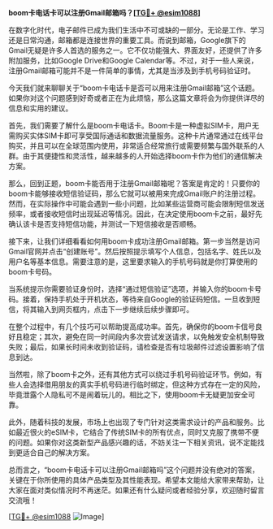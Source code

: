 **boom卡电话卡可以注册Gmail邮箱吗？[[TG💪+ @esim1088](https://t.me/s/esim1088)]**

在数字化时代，电子邮件已成为我们生活中不可或缺的一部分。无论是工作、学习还是日常沟通，邮箱都是连接世界的重要工具。而说到邮箱，Google旗下的Gmail无疑是许多人首选的服务之一。它不仅功能强大、界面友好，还提供了许多附加服务，比如Google Drive和Google Calendar等。不过，对于一些人来说，注册Gmail邮箱可能并不是一件简单的事情，尤其是当涉及到手机号码验证时。

今天我们就来聊聊关于“boom卡电话卡是否可以用来注册Gmail邮箱”这个话题。如果你对这个问题感到好奇或者正在为此烦恼，那么这篇文章将会为你提供详尽的信息和实用的建议。

首先，我们需要了解什么是boom卡电话卡。Boom卡是一种虚拟SIM卡，用户无需购买实体SIM卡即可享受国际通话和数据流量服务。这种卡片通常通过在线平台购买，并且可以在全球范围内使用，非常适合经常旅行或需要频繁与国外联系的人群。由于其便捷性和灵活性，越来越多的人开始选择boom卡作为他们的通信解决方案。

那么，回到正题，boom卡能否用于注册Gmail邮箱呢？答案是肯定的！只要你的boom卡能够接收短信验证码，那么它就可以被用来完成Gmail账户的注册过程。然而，在实际操作中可能会遇到一些小问题，比如某些运营商可能会限制短信发送频率，或者接收短信时出现延迟等情况。因此，在决定使用boom卡之前，最好先确认该卡是否支持短信功能，并测试一下短信接收是否顺畅。

接下来，让我们详细看看如何用boom卡成功注册Gmail邮箱。第一步当然是访问Gmail官网并点击“创建账号”。然后按照提示填写个人信息，包括名字、姓氏以及用户名等基本信息。需要注意的是，这里要求输入的手机号码就是你打算使用的boom卡号码。

当系统提示你需要验证身份时，选择“通过短信验证”选项，并输入你的boom卡号码。接着，保持手机处于开机状态，等待来自Google的验证码短信。一旦收到短信，将其输入到网页框内，点击下一步继续后续步骤即可。

在整个过程中，有几个技巧可以帮助提高成功率。首先，确保你的boom卡信号良好且稳定；其次，避免在同一时间段内多次尝试发送请求，以免触发安全机制导致失败；最后，如果长时间未收到验证码，请检查是否有垃圾邮件过滤设置影响了信息到达。

当然啦，除了boom卡之外，还有其他方式可以绕过手机号码验证环节。例如，有些人会选择借用朋友的真实手机号码进行临时绑定，但这种方式存在一定的风险，毕竟泄露个人隐私可不是闹着玩儿的。相比之下，使用boom卡无疑更加安全可靠。

此外，随着科技的发展，市场上也出现了专门针对这类需求设计的产品和服务。比如最近很火的eSIM卡，它结合了传统SIM卡的所有优点，同时又克服了携带不便的问题。如果你对这类新型产品感兴趣的话，不妨关注一下相关资讯，说不定能找到更适合自己的解决方案。

总而言之，“boom卡电话卡可以注册Gmail邮箱吗”这个问题并没有绝对的答案，关键在于你所使用的具体产品类型及其性能表现。希望本文能给大家带来帮助，让大家在面对类似情况时不再迷茫。如果还有什么疑问或者经验分享，欢迎随时留言交流哦！

[[TG💪+ @esim1088](https://t.me/s/esim1088) ![Image](https://i.postimg.cc/4NQfJmqS/Snipaste-2025-05-13-00-14-12.png)]